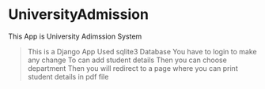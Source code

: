 # UniversityAdmission
This App is University Adimssion System
>This is a Django App
>Used sqlite3 Database
>You have to login to make any change
>To can add student details
>Then you can choose department
>Then you will redirect to a page where you can print student details in pdf file

